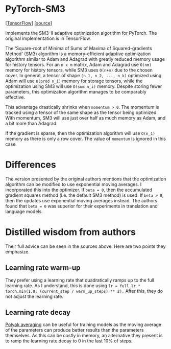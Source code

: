 # PyTorch-SM3
 [[TensorFlow](https://github.com/google-research/google-research/tree/master/sm3)]
 [[source](https://arxiv.org/abs/1901.11150)]

 Implements the SM3-II adaptive optimization algorithm for PyTorch.
 The original implementation is in TensorFlow.

 The 'Square-root of Minima of Sums of Maxima of Squared-gradients Method'
 (SM3) algorithm is a memory-efficient adaptive optimization algorithm similar
 to Adam and Adagrad with greatly reduced memory usage for history tensors.
 For an `n x m` matrix, Adam and Adagrad use `O(nm)` memory for history
 tensors, while SM3 uses `O(n+m)` due to the chosen cover. In general, a tensor
 of shape `(n_1, n_2, ..., n_k)` optimized using Adam will use `O(prod n_i)`
 memory for storage tensors, while the optimization using SM3 will use
 `O(sum n_i)` memory. Despite storing fewer parameters, this optimization
 algorithm manages to be comparably effective.

 This advantage drastically shrinks when `momentum > 0`. The momentum is
 tracked using a tensor of the same shape as the tensor being optimized. With
 momentum, SM3 will use just over half as much memory as Adam, and a bit more
 than Adagrad.

 If the gradient is sparse, then the optimization algorithm will use `O(n_1)`
 memory as there is only a row cover. The value of `momentum` is ignored in
 this case.

# Differences
 The version presented by the original authors mentions that the optimization
 algorithm can be modified to use exponential moving averages. I incorporated
 this into the optimizer. If `beta = 0`, then the accumulated gradient squares
 method (i.e. the default SM3 method) is used. If `beta > 0`, then the updates
 use exponential moving averages instead. The authors found that `beta = 0` 
 was superior for their experiments in translation and language models.

# Distilled wisdom from authors
 Their full advice can be seen in the sources above. Here are two points they
 emphasize.
## Learning rate warm-up
 They prefer using a learning rate that quadratically ramps up to the
 full learning rate. As I understand, this is done using
 `lr = full_lr * torch.min(1.0, (current_step / warm_up_steps) ** 2).`
 After this, they do not adjust the learning rate.

## Learning rate decay
 [Polyak averaging](https://www.tensorflow.org/api_docs/python/tf/train/ExponentialMovingAverage)
 can be useful for training models as the moving average of the
 parameters can produce better results than the parameters themselves.
 As this can be costly in memory, an alternative they present is to
 ramp the learning rate decay to 0 in the last 10% of steps.
